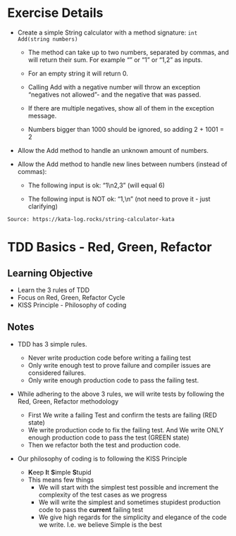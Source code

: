 # Exercise Details

- Create a simple String calculator with a method signature: ```int Add(string numbers)```
  - The method can take up to two numbers, separated by commas, and will return their sum. For example “” or “1” or “1,2” as inputs.

  - For an empty string it will return 0.

  - Calling Add with a negative number will throw an exception “negatives not allowed”- and the negative that was passed.

  - If there are multiple negatives, show all of them in the exception message.

  - Numbers bigger than 1000 should be ignored, so adding 2 + 1001 = 2

- Allow the Add method to handle an unknown amount of numbers.

- Allow the Add method to handle new lines between numbers (instead of commas):
  - The following input is ok: “1\n2,3” (will equal 6)

  - The following input is NOT ok: “1,\n” (not need to prove it - just clarifying)


```Source: https://kata-log.rocks/string-calculator-kata```

# TDD Basics - Red, Green, Refactor

## Learning Objective

- Learn the 3 rules of TDD
- Focus on Red, Green, Refactor Cycle
- KISS Principle - Philosophy of coding

## Notes

- TDD has 3 simple rules.
  - Never write production code before writing a failing test
  - Only write enough test to prove failure and compiler issues are considered failures.
  - Only write enough production code to pass the failing test.

- While adhering to the above 3 rules, we will write tests by following the Red, Green, Refactor methodology
  - First We write a failing Test and confirm the tests are failing (RED state)
  - We write production code to fix the failing test. And We write ONLY enough production code to pass the test (GREEN state)
  - Then we refactor both the test and production code.

- Our philosophy of coding is to following the KISS Principle
  - **K**eep **I**t **S**imple **S**tupid
  - This means few things
    - We will start with the simplest test possible and increment the complexity of the test cases as we progress
    - We will write the simplest and sometimes stupidest production code to pass the **current** failing test
    - We give high regards for the simplicity and elegance of the code we write. I.e. we believe Simple is the best
